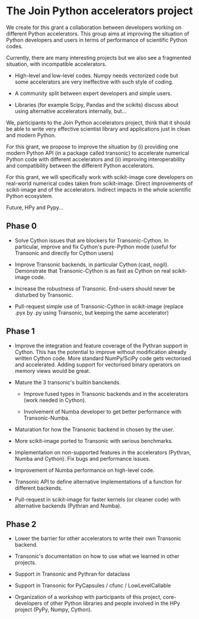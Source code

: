 # The Join Python accelerators project

We create for this grant a collaboration between developers working on
different Python accelerators. This group aims at improving the situation of
Python developers and users in terms of performance of scientific Python codes.

Currently, there are many interesting projects but we also see a fragmented
situation, with incompatible accelerators.

- High-level and low-level codes. Numpy needs vectorized code but some
accelerators are very ineffective with such style of coding.

- A community split between expert developers and simple users.

- Libraries (for example Scipy, Pandas and the scikits) discuss about using
alternative accelerators internally, but...

We, participants to the Join Python accelerators project, think that it should
be able to write very effective scientist library and applications just in
clean and modern Python.

For this grant, we propose to improve the situation by (i) providing one modern
Python API (in a package called transonic) to accelerate numerical Python code
with different accelerators and (ii) improving interoperability and
compatibility between the different Python accelerators.

For this grant, we will specifically work with scikit-image core developers on
real-world numerical codes taken from scikit-image. Direct improvements of
scikit-image and of the accelerators. Indirect impacts in the whole scientific
Python ecosystem.

Future, HPy and Pypy...


## Phase 0

- Solve Cython issues that are blockers for Transonic-Cython. In particular,
improve and fix Cython's pure-Python mode (useful for Transonic and directly
for Cython users)

- Improve Transonic backends, in particular Cython (cast, nogil). Demonstrate
that Transonic-Cython is as fast as Cython on real scikit-image code.

- Increase the robustness of Transonic. End-users should never be disturbed by
Transonic.

- Pull-request simple use of Transonic-Cython in scikit-image (replace .pyx by
.py using Transonic, but keeping the same accelerator)

## Phase 1

- Improve the integration and feature coverage of the Pythran support in
Cython. This has the potential to improve without modification already written
Cython code. More standard NumPy/SciPy code gets vectorised and accelerated.
Adding support for vectorised binary operators on memory views would be great.

- Mature the 3 transonic's builtin banckends.

  * Improve fused types in Transonic backends and in the accelerators (work needed in Cython).

  * Involvement of Numba developer to get better performance with Transonic-Numba.

- Maturation for how the Transonic backend in chosen by the user.

- More scikit-image ported to Transonic with serious benchmarks.

- Implementation on non-supported features in the accelerators (Pythran, Numba
and Cython). Fix bugs and performance issues.

- Improvement of Numba performance on high-level code.

- Transonic API to define alternative implementations of a function for
different backends.

- Pull-request in scikit-image for faster kernels (or cleaner code) with
alternative backends (Pythran and Numba).

## Phase 2

- Lower the barrier for other accelerators to write their own Transonic
backend.

- Transonic's documentation on how to use what we learned in other projects.

- Support in Transonic and Pythran for dataclass

- Support in Transonic for PyCapsules / cfunc / LowLevelCallable

- Organization of a workshop with participants of this project, core-developers
of other Python libraries and people involved in the HPy project (PyPy, Numpy,
Cython).
